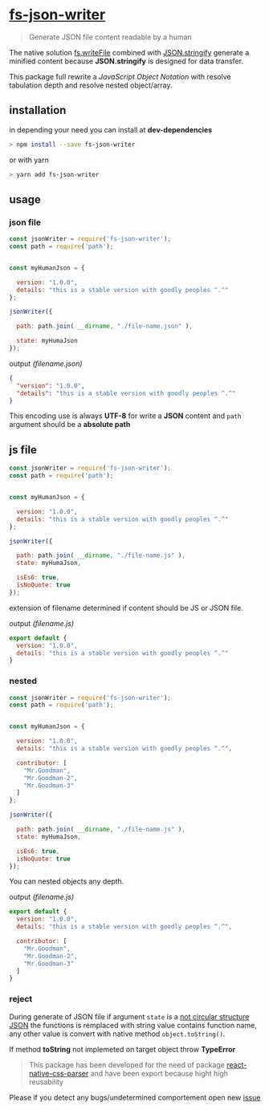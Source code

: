 # [fs-json-writer](https://npmjs.com/package/fs-json-writer)

> Generate JSON file content readable by a human

The native solution [fs.writeFile](https://nodejs.org/docs/latest-v12.x/api/fs.html#fs_fs_writefile_file_data_options_callback) combined with [JSON.stringify](https://developer.mozilla.org/en-US/docs/Web/JavaScript/Reference/Global_Objects/JSON/stringify) generate a minified content because **JSON.stringify** is designed for
data transfer.

This package full rewrite a *JavaScript Object Notation* with resolve tabulation depth and resolve nested object/array.

## installation

in depending your need you can install at **dev-dependencies**

```bash
> npm install --save fs-json-writer
```

or with yarn

```bash
> yarn add fs-json-writer
```


## usage

### json file

```js
const jsonWriter = require('fs-json-writer');
const path = require('path');


const myHumanJson = {

  version: "1.0.0",
  details: "this is a stable version with goodly peoples ^.^"
};

jsonWriter({

  path: path.join( __dirname, "./file-name.json" ),

  state: myHumaJson
});

```

output *(filename.json)*
```json
{
  "version": "1.0.0",
  "details": "this is a stable version with goodly peoples ^.^"
}
```

This encoding use is always **UTF-8** for write a **JSON** content
and `path` argument should be a **absolute path**

## js file

```js
const jsonWriter = require('fs-json-writer');
const path = require('path');


const myHumanJson = {

  version: "1.0.0",
  details: "this is a stable version with goodly peoples ^.^"
};

jsonWriter({

  path: path.join( __dirname, "./file-name.js" ),
  state: myHumaJson,

  isEs6: true,
  isNoQuote: true
});

```

extension of filename determined if content should be JS or JSON file.

output *(filename.js)*
```js
export default {
  version: "1.0.0",
  details: "this is a stable version with goodly peoples ^.^"
}
```


### nested

```js
const jsonWriter = require('fs-json-writer');
const path = require('path');


const myHumanJson = {

  version: "1.0.0",
  details: "this is a stable version with goodly peoples ^.^",

  contributor: [
    "Mr.Goodman",
    "Mr.Goodman-2",
    "Mr.Goodman-3"
  ]
};

jsonWriter({

  path: path.join( __dirname, "./file-name.js" ),
  state: myHumaJson,

  isEs6: true,
  isNoQuote: true
});

```

You can nested objects any depth.

output *(filename.js)*
```js
export default {
  version: "1.0.0",
  details: "this is a stable version with goodly peoples ^.^",

  contributor: [
    "Mr.Goodman",
    "Mr.Goodman-2",
    "Mr.Goodman-3"
  ]
}
```

### reject

During generate of JSON file if argument `state` is a [not circular structure JSON](https://developer.mozilla.org/fr/docs/Web/JavaScript/Reference/Erreurs/Cyclic_object_value)
the functions is remplaced with string value contains function name,
any other value is convert with native method `object.toString()`.

If method **toString** not implemeted on target object throw **TypeError**


> This package has been developed for the need of package [react-native-css-parser](https://npmjs.com/package/react-native-css-parser)
and have been export because hight high reusability

Please if you detect any bugs/undetermined comportement open new [issue](https://github.com/Orivoir/fs-json-writer/issues)
